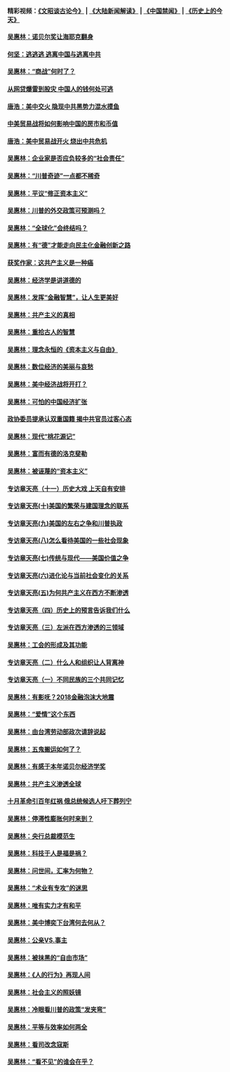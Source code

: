 #### 精彩视频：[《文昭谈古论今》](https://github.com/gfw-breaker/wenzhao/blob/master/README.md?t=01182130) | [《大陆新闻解读》](https://github.com/gfw-breaker/ntdtv-comedy/blob/master/README.md?t=01182130) | [《中国禁闻》](https://github.com/gfw-breaker/ntdtv-news/blob/master/README.md?t=01182130) | [《历史上的今天》](https://github.com/gfw-breaker/today-in-history/blob/master/README.md?t=01182130) 

#### [吴惠林：诺贝尔奖让海耶克翻身](../pages/nsc423/n10890049.md?t=01182130) 

#### [何坚：逃逃逃 逃离中国与逃离中共](../pages/nsc423/n10592891.md?t=01182130) 

#### [吴惠林：“商战”何时了？](../pages/nsc423/n10573558.md?t=01182130) 

#### [从网贷爆雷到股灾 中国人的钱何处可逃](../pages/nsc423/n10572800.md?t=01182130) 

#### [唐浩：美中交火 隐现中共黑势力混水摸鱼](../pages/nsc423/n10544040.md?t=01182130) 

#### [中美贸易战将如何影响中国的房市和币值](../pages/nsc423/n10543697.md?t=01182130) 

#### [唐浩：美中贸易战开火 烧出中共危机](../pages/nsc423/n10540126.md?t=01182130) 

#### [吴惠林：企业家是否应负较多的“社会责任”](../pages/nsc423/n10535022.md?t=01182130) 

#### [吴惠林：“川普奇迹”一点都不稀奇](../pages/nsc423/n10512808.md?t=01182130) 

#### [吴惠林：平议“修正资本主义”](../pages/nsc423/n10495724.md?t=01182130) 

#### [吴惠林：川普的外交政策可预测吗？](../pages/nsc423/n10462387.md?t=01182130) 

#### [吴惠林：“全球化”会终结吗？](../pages/nsc423/n10452838.md?t=01182130) 

#### [吴惠林：有“德”才能走向民主化金融创新之路](../pages/nsc423/n10432292.md?t=01182130) 

#### [获奖作家：这共产主义是一种癌](../pages/nsc423/n10431541.md?t=01182130) 

#### [吴惠林：经济学是讲道德的](../pages/nsc423/n10398014.md?t=01182130) 

#### [吴惠林：发挥“金融智慧”，让人生更美好](../pages/nsc423/n10375019.md?t=01182130) 

#### [吴惠林：共产主义的真相](../pages/nsc423/n10351394.md?t=01182130) 

#### [吴惠林：重拾古人的智慧](../pages/nsc423/n10337691.md?t=01182130) 

#### [吴惠林：理念永恒的《资本主义与自由》](../pages/nsc423/n10316274.md?t=01182130) 

#### [吴惠林：数位经济的美丽与哀愁](../pages/nsc423/n10292946.md?t=01182130) 

#### [吴惠林：美中经济战将开打？](../pages/nsc423/n10258825.md?t=01182130) 

#### [吴惠林：可怕的中国经济扩张](../pages/nsc423/n10219147.md?t=01182130) 

#### [政协委员提承认双重国籍 揭中共官员过客心态](../pages/nsc423/n10208809.md?t=01182130) 

#### [吴惠林：现代“桃花源记”](../pages/nsc423/n10185234.md?t=01182130) 

#### [吴惠林：富而有德的洛克斐勒](../pages/nsc423/n10142264.md?t=01182130) 

#### [吴惠林：被诬蔑的“资本主义”](../pages/nsc423/n10124816.md?t=01182130) 

#### [专访章天亮（十一）历史大戏 上天自有安排](../pages/nsc423/n10094905.md?t=01182130) 

#### [专访章天亮(十)美国的繁荣与建国理念的联系](../pages/nsc423/n10094899.md?t=01182130) 

#### [专访章天亮(九)美国的左右之争和川普执政](../pages/nsc423/n10094889.md?t=01182130) 

#### [专访章天亮(八)怎么看待美国的一些社会现象](../pages/nsc423/n10094857.md?t=01182130) 

#### [专访章天亮(七)传统与现代——美国价值之争](../pages/nsc423/n10093140.md?t=01182130) 

#### [专访章天亮(六)进化论与当前社会变化的关系](../pages/nsc423/n10092036.md?t=01182130) 

#### [专访章天亮(五)为何共产主义在西方不断渗透](../pages/nsc423/n10083620.md?t=01182130) 

#### [专访章天亮（四）历史上的预言告诉我们什么](../pages/nsc423/n10083606.md?t=01182130) 

#### [专访章天亮（三）左派在西方渗透的三领域](../pages/nsc423/n10081115.md?t=01182130) 

#### [吴惠林：工会的形成及其功能](../pages/nsc423/n10080633.md?t=01182130) 

#### [专访章天亮（二）什么人和组织让人背离神](../pages/nsc423/n10076637.md?t=01182130) 

#### [专访章天亮（一）不同民族的三个共同记忆](../pages/nsc423/n10074188.md?t=01182130) 

#### [吴惠林：有影呒？2018金融泡沫大地震](../pages/nsc423/n10040534.md?t=01182130) 

#### [吴惠林：“爱情”这个东西](../pages/nsc423/n10019423.md?t=01182130) 

#### [吴惠林：由台湾劳动部政次请辞说起](../pages/nsc423/n9979679.md?t=01182130) 

#### [吴惠林：五鬼搬运如何了？](../pages/nsc423/n9925338.md?t=01182130) 

#### [吴惠林：有感于本年诺贝尔经济学奖](../pages/nsc423/n9871883.md?t=01182130) 

#### [吴惠林：共产主义渗透全球](../pages/nsc423/n9812748.md?t=01182130) 

#### [十月革命引百年红祸 俄总统候选人吁下葬列宁](../pages/nsc423/n9810182.md?t=01182130) 

#### [吴惠林：停滞性膨胀何时来到？](../pages/nsc423/n9764136.md?t=01182130) 

#### [吴惠林：央行总裁模范生](../pages/nsc423/n9728134.md?t=01182130) 

#### [吴惠林：科技于人是福是祸？](../pages/nsc423/n9672982.md?t=01182130) 

#### [吴惠林：问世间，汇率为何物？](../pages/nsc423/n9621788.md?t=01182130) 

#### [吴惠林：“术业有专攻”的迷思](../pages/nsc423/n9580363.md?t=01182130) 

#### [吴惠林：唯有实力才有和平](../pages/nsc423/n9529599.md?t=01182130) 

#### [吴惠林：美中博奕下台湾何去何从？](../pages/nsc423/n9483598.md?t=01182130) 

#### [吴惠林：公亲VS.事主](../pages/nsc423/n9425637.md?t=01182130) 

#### [吴惠林：被抹黑的“自由市场”](../pages/nsc423/n9351545.md?t=01182130) 

#### [吴惠林：《人的行为》再现人间](../pages/nsc423/n9296339.md?t=01182130) 

#### [吴惠林：社会主义的照妖镜](../pages/nsc423/n9243460.md?t=01182130) 

#### [吴惠林：冷眼看川普的政策“发夹弯”](../pages/nsc423/n9120684.md?t=01182130) 

#### [吴惠林：平等与效率如何两全](../pages/nsc423/n9075430.md?t=01182130) 

#### [吴惠林：看司改念寇斯](../pages/nsc423/n9024915.md?t=01182130) 

#### [吴惠林：“看不见”的谁会在乎？](../pages/nsc423/n8977488.md?t=01182130) 

